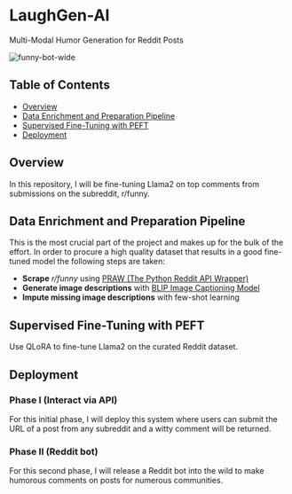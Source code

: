 # LaughGen-AI
Multi-Modal Humor Generation for Reddit Posts

![funny-bot-wide](https://github.com/jrbarclay37/LaughGen-AI/blob/main/images/funny-bot-wide.png?raw=true)

## Table of Contents

- [Overview](#overview)
- [Data Enrichment and Preparation Pipeline](#data-enrichment-and-preparation-pipeline)
- [Supervised Fine-Tuning with PEFT](#supervised-fine-tuning-with-peft)
- [Deployment](#deployment)

## Overview

In this repository, I will be fine-tuning Llama2 on top comments from submissions on the subreddit, r/funny. 

## Data Enrichment and Preparation Pipeline
This is the most crucial part of the project and makes up for the bulk of the effort. In order to procure a high quality dataset that results in a good fine-tuned model the following steps are taken:
- **Scrape** *r/funny* using [PRAW (The Python Reddit API Wrapper)](https://praw.readthedocs.io/en/stable/)
- **Generate image descriptions** with [BLIP Image Captioning Model](https://huggingface.co/Salesforce/blip-image-captioning-large)
- **Impute missing image descriptions** with few-shot learning

## Supervised Fine-Tuning with PEFT
Use QLoRA to fine-tune Llama2 on the curated Reddit dataset.

## Deployment

### Phase I (Interact via API)
For this initial phase, I will deploy this system where users can submit the URL of a post from any subreddit and a witty comment will be returned. 

### Phase II (Reddit bot)
For this second phase, I will release a Reddit bot into the wild to make humorous comments on posts for numerous communities.
